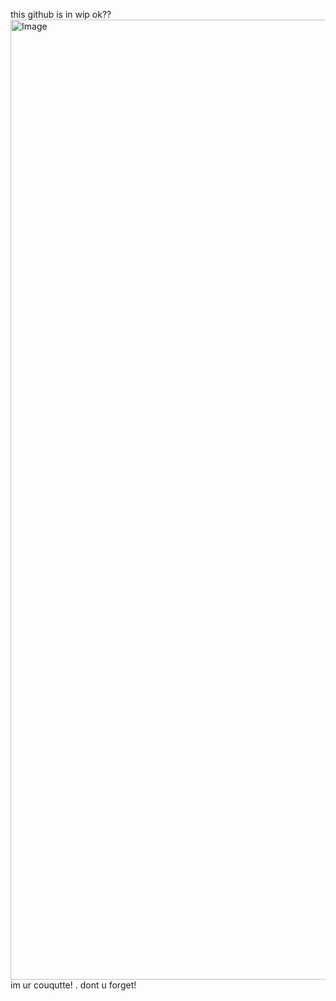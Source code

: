 this github is in wip ok??
<img width="2048" height="1536" alt="Image" src="https://github.com/user-attachments/assets/9dc639b4-025f-418a-8957-3973303c6ea2" />
im ur couqutte! . dont u forget!
